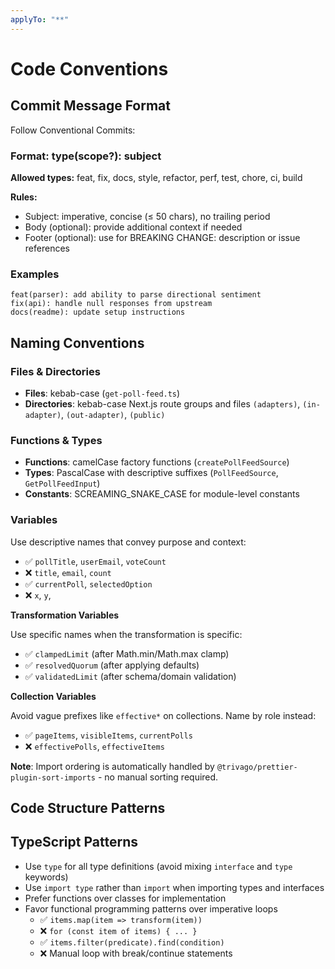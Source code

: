 ```yaml
---
applyTo: "**"
---
```


# Code Conventions

## Commit Message Format

Follow Conventional Commits:

### Format: type(scope?): subject

**Allowed types:** feat, fix, docs, style, refactor, perf, test, chore, ci, build

**Rules:**

- Subject: imperative, concise (≤ 50 chars), no trailing period
- Body (optional): provide additional context if needed
- Footer (optional): use for BREAKING CHANGE: description or issue references

### Examples

```
feat(parser): add ability to parse directional sentiment
fix(api): handle null responses from upstream
docs(readme): update setup instructions
```

## Naming Conventions

### Files & Directories

- **Files**: kebab-case (`get-poll-feed.ts`)
- **Directories**: kebab-case Next.js route groups and files `(adapters)`, `(in-adapter)`, `(out-adapter)`, `(public)`

### Functions & Types

- **Functions**: camelCase factory functions (`createPollFeedSource`)
- **Types**: PascalCase with descriptive suffixes (`PollFeedSource`, `GetPollFeedInput`)
- **Constants**: SCREAMING_SNAKE_CASE for module-level constants

### Variables

Use descriptive names that convey purpose and context:

- ✅ `pollTitle`, `userEmail`, `voteCount`
- ❌ `title`, `email`, `count`
- ✅ `currentPoll`, `selectedOption`
- ❌ `x`, `y`,

**Transformation Variables**

Use specific names when the transformation is specific:

- ✅ `clampedLimit` (after Math.min/Math.max clamp)
- ✅ `resolvedQuorum` (after applying defaults)
- ✅ `validatedLimit` (after schema/domain validation)

**Collection Variables**

Avoid vague prefixes like `effective*` on collections. Name by role instead:

- ✅ `pageItems`, `visibleItems`, `currentPolls`
- ❌ `effectivePolls`, `effectiveItems`

**Note**: Import ordering is automatically handled by `@trivago/prettier-plugin-sort-imports` - no manual sorting required.

## Code Structure Patterns

## TypeScript Patterns

- Use `type` for all type definitions (avoid mixing `interface` and `type` keywords)
- Use `import type` rather than `import` when importing types and interfaces
- Prefer functions over classes for implementation
- Favor functional programming patterns over imperative loops
  - ✅ `items.map(item => transform(item))`
  - ❌ `for (const item of items) { ... }`
  - ✅ `items.filter(predicate).find(condition)`
  - ❌ Manual loop with break/continue statements
